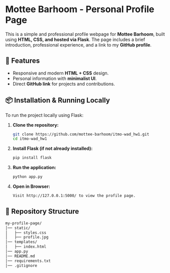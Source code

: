 # Mottee Barhoom - Personal Profile Page

This is a simple and professional profile webpage for **Mottee Barhoom**, built using **HTML, CSS, and hosted via Flask**. The page includes a brief introduction, professional experience, and a link to my **GitHub profile**.

## 🚀 Features
- Responsive and modern **HTML + CSS** design.
- Personal information with **minimalist UI**.
- Direct **GitHub link** for projects and contributions.

## 📦 Installation & Running Locally
To run the project locally using Flask:

1. **Clone the repository:**
   ```bash
   git clone https://github.com/mottee-barhoom/itmo-wad_hw1.git
   cd itmo-wad_hw1
2. **Install Flask (if not already installed):**
   ```bash
   pip install flask

3. **Run the application:**
   ```bash
   python app.py

4. **Open in Browser:**
   ```bash
   Visit http://127.0.0.1:5000/ to view the profile page.

## 📂 Repository Structure
   ```bash
   my-profile-page/
   │── static/
   │   ├── styles.css
   │   ├── profile.jpg
   │── templates/
   │   ├── index.html
   │── app.py
   │── README.md
   │── requirements.txt
   │── .gitignore
